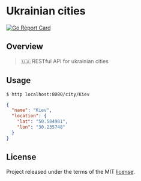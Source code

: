 [license]: ./LICENSE
[goreport]: https://goreportcard.com/report/github.com/shal/ua-cities

# Ukrainian cities

[![Go Report Card](https://goreportcard.com/badge/github.com/shal/ua-cities)][goreport]

## Overview

> :ukraine: RESTful API for ukrainian cities

## Usage

```
$ http localhost:8080/city/Kiev
```

```json
{
  "name": "Kiev",
  "location": {
    "lat": "50.584981",
    "lon": "30.235748"
  }
}
```

## License

Project released under the terms of the MIT [license][license].
